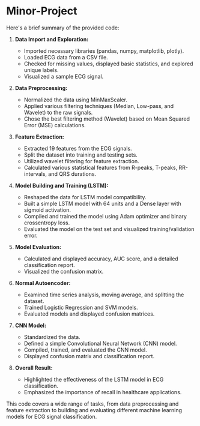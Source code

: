 # Minor-Project
Here's a brief summary of the provided code:

1. **Data Import and Exploration:**
   - Imported necessary libraries (pandas, numpy, matplotlib, plotly).
   - Loaded ECG data from a CSV file.
   - Checked for missing values, displayed basic statistics, and explored unique labels.
   - Visualized a sample ECG signal.

2. **Data Preprocessing:**
   - Normalized the data using MinMaxScaler.
   - Applied various filtering techniques (Median, Low-pass, and Wavelet) to the raw signals.
   - Chose the best filtering method (Wavelet) based on Mean Squared Error (MSE) calculations.

3. **Feature Extraction:**
   - Extracted 19 features from the ECG signals.
   - Split the dataset into training and testing sets.
   - Utilized wavelet filtering for feature extraction.
   - Calculated various statistical features from R-peaks, T-peaks, RR-intervals, and QRS durations.

4. **Model Building and Training (LSTM):**
   - Reshaped the data for LSTM model compatibility.
   - Built a simple LSTM model with 64 units and a Dense layer with sigmoid activation.
   - Compiled and trained the model using Adam optimizer and binary crossentropy loss.
   - Evaluated the model on the test set and visualized training/validation error.

5. **Model Evaluation:**
   - Calculated and displayed accuracy, AUC score, and a detailed classification report.
   - Visualized the confusion matrix.

6. **Normal Autoencoder:**
   - Examined time series analysis, moving average, and splitting the dataset.
   - Trained Logistic Regression and SVM models.
   - Evaluated models and displayed confusion matrices.

7. **CNN Model:**
   - Standardized the data.
   - Defined a simple Convolutional Neural Network (CNN) model.
   - Compiled, trained, and evaluated the CNN model.
   - Displayed confusion matrix and classification report.

8. **Overall Result:**
   - Highlighted the effectiveness of the LSTM model in ECG classification.
   - Emphasized the importance of recall in healthcare applications.

This code covers a wide range of tasks, from data preprocessing and feature extraction to building and evaluating different machine learning models for ECG signal classification.
